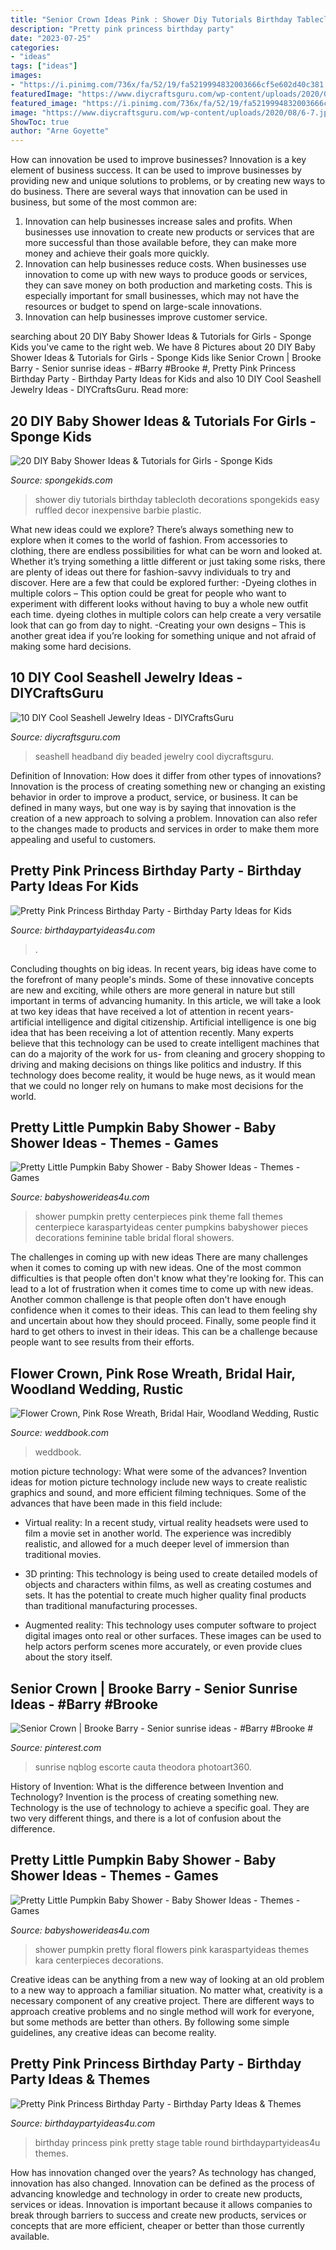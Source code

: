 ```yaml
---
title: "Senior Crown Ideas Pink : Shower Diy Tutorials Birthday Tablecloth Decorations Spongekids Easy Ruffled Decor Inexpensive Barbie Plastic"
description: "Pretty pink princess birthday party"
date: "2023-07-25"
categories:
- "ideas"
tags: ["ideas"]
images:
- "https://i.pinimg.com/736x/fa/52/19/fa5219994832003666cf5e602d40c381.jpg"
featuredImage: "https://www.diycraftsguru.com/wp-content/uploads/2020/08/6-7.jpg"
featured_image: "https://i.pinimg.com/736x/fa/52/19/fa5219994832003666cf5e602d40c381.jpg"
image: "https://www.diycraftsguru.com/wp-content/uploads/2020/08/6-7.jpg"
ShowToc: true
author: "Arne Goyette"
---
```



How can innovation be used to improve businesses?
Innovation is a key element of business success. It can be used to improve businesses by providing new and unique solutions to problems, or by creating new ways to do business. There are several ways that innovation can be used in business, but some of the most common are: 
1. Innovation can help businesses increase sales and profits. When businesses use innovation to create new products or services that are more successful than those available before, they can make more money and achieve their goals more quickly.
2. Innovation can help businesses reduce costs. When businesses use innovation to come up with new ways to produce goods or services, they can save money on both production and marketing costs. This is especially important for small businesses, which may not have the resources or budget to spend on large-scale innovations. 
3. Innovation can help businesses improve customer service.

	

		
searching about 20 DIY Baby Shower Ideas &amp; Tutorials for Girls - Sponge Kids you've came to the right web. We have 8 Pictures about 20 DIY Baby Shower Ideas &amp; Tutorials for Girls - Sponge Kids like Senior Crown | Brooke Barry - Senior sunrise ideas - #Barry #Brooke #, Pretty Pink Princess Birthday Party - Birthday Party Ideas for Kids and also 10 DIY Cool Seashell Jewelry Ideas - DIYCraftsGuru. Read more:
		
    
## 20 DIY Baby Shower Ideas &amp; Tutorials For Girls - Sponge Kids

<img loading=lazy src="http://spongekids.com/wp-content/uploads/2017/01/baby-shower-for-girls/7-diy-baby-shower-for-girls.jpg" onerror="this.onerror=null;this.src='https://tse1.mm.bing.net/th?id=OIP.natBBXzs6AKq2iObET_kywHaPH&amp;pid=15.1';" alt="20 DIY Baby Shower Ideas &amp; Tutorials for Girls - Sponge Kids">

_Source: spongekids.com_

>shower diy tutorials birthday tablecloth decorations spongekids easy ruffled decor inexpensive barbie plastic. 

	

What new ideas could we explore?
There’s always something new to explore when it comes to the world of fashion. From accessories to clothing, there are endless possibilities for what can be worn and looked at. Whether it’s trying something a little different or just taking some risks, there are plenty of ideas out there for fashion-savvy individuals to try and discover. Here are a few that could be explored further: 
-Dyeing clothes in multiple colors – This option could be great for people who want to experiment with different looks without having to buy a whole new outfit each time. dyeing clothes in multiple colors can help create a very versatile look that can go from day to night. 
-Creating your own designs – This is another great idea if you’re looking for something unique and not afraid of making some hard decisions.

    
## 10 DIY Cool Seashell Jewelry Ideas - DIYCraftsGuru

<img loading=lazy src="https://www.diycraftsguru.com/wp-content/uploads/2020/08/6-7.jpg" onerror="this.onerror=null;this.src='https://tse2.mm.bing.net/th?id=OIP.4f2f3h1-Z64w15fyz2TshAHaGk&amp;pid=15.1';" alt="10 DIY Cool Seashell Jewelry Ideas - DIYCraftsGuru">

_Source: diycraftsguru.com_

>seashell headband diy beaded jewelry cool diycraftsguru. 

	

Definition of Innovation: How does it differ from other types of innovations?
Innovation is the process of creating something new or changing an existing behavior in order to improve a product, service, or business. It can be defined in many ways, but one way is by saying that innovation is the creation of a new approach to solving a problem. Innovation can also refer to the changes made to products and services in order to make them more appealing and useful to customers.

    
## Pretty Pink Princess Birthday Party - Birthday Party Ideas For Kids

<img loading=lazy src="https://www.birthdaypartyideas4u.com/wp-content/uploads/2016/08/pretty-pink-princess-birthday-party-food-table.jpg" onerror="this.onerror=null;this.src='https://tse2.mm.bing.net/th?id=OIP.rtmMgJln7uL6dEHs9CIWQQHaMP&amp;pid=15.1';" alt="Pretty Pink Princess Birthday Party - Birthday Party Ideas for Kids">

_Source: birthdaypartyideas4u.com_

>. 

	

Concluding thoughts on big ideas.
In recent years, big ideas have come to the forefront of many people's minds. Some of these innovative concepts are new and exciting, while others are more general in nature but still important in terms of advancing humanity. In this article, we will take a look at two key ideas that have received a lot of attention in recent years- artificial intelligence and digital citizenship. 
Artificial intelligence is one big idea that has been receiving a lot of attention recently. Many experts believe that this technology can be used to create intelligent machines that can do a majority of the work for us- from cleaning and grocery shopping to driving and making decisions on things like politics and industry. If this technology does become reality, it would be huge news, as it would mean that we could no longer rely on humans to make most decisions for the world.

    
## Pretty Little Pumpkin Baby Shower - Baby Shower Ideas - Themes - Games

<img loading=lazy src="https://babyshowerideas4u.com/wp-content/uploads/2018/03/Pretty-Little-Pumpkin-Baby-Shower-Mini-Centerpieces.jpg" onerror="this.onerror=null;this.src='https://tse4.mm.bing.net/th?id=OIP.50qN4Az5kQlY0VrqNFDfrgHaLG&amp;pid=15.1';" alt="Pretty Little Pumpkin Baby Shower - Baby Shower Ideas - Themes - Games">

_Source: babyshowerideas4u.com_

>shower pumpkin pretty centerpieces pink theme fall themes centerpiece karaspartyideas center pumpkins babyshower pieces decorations feminine table bridal floral showers. 

	

The challenges in coming up with new ideas
There are many challenges when it comes to coming up with new ideas. One of the most common difficulties is that people often don't know what they're looking for. This can lead to a lot of frustration when it comes time to come up with new ideas. Another common challenge is that people often don't have enough confidence when it comes to their ideas. This can lead to them feeling shy and uncertain about how they should proceed. Finally, some people find it hard to get others to invest in their ideas. This can be a challenge because people want to see results from their efforts.

    
## Flower Crown, Pink Rose Wreath, Bridal Hair, Woodland Wedding, Rustic

<img loading=lazy src="http://s3.weddbook.me/t1/2/4/0/2406784/flower-crown-pink-rose-wreath-bridal-hair-woodland-wedding-rustic-headpiece.jpg" onerror="this.onerror=null;this.src='https://tse4.mm.bing.net/th?id=OIP.JSKS_JbSvRQIeJC83pg8_gHaLH&amp;pid=15.1';" alt="Flower Crown, Pink Rose Wreath, Bridal Hair, Woodland Wedding, Rustic">

_Source: weddbook.com_

>weddbook. 

	

motion picture technology: What were some of the advances?
Invention ideas for motion picture technology include new ways to create realistic graphics and sound, and more efficient filming techniques. Some of the advances that have been made in this field include: 
- Virtual reality: In a recent study, virtual reality headsets were used to film a movie set in another world. The experience was incredibly realistic, and allowed for a much deeper level of immersion than traditional movies. 

- 3D printing: This technology is being used to create detailed models of objects and characters within films, as well as creating costumes and sets. It has the potential to create much higher quality final products than traditional manufacturing processes. 

- Augmented reality: This technology uses computer software to project digital images onto real or other surfaces. These images can be used to help actors perform scenes more accurately, or even provide clues about the story itself.

    
## Senior Crown | Brooke Barry - Senior Sunrise Ideas - #Barry #Brooke #

<img loading=lazy src="https://i.pinimg.com/736x/fa/52/19/fa5219994832003666cf5e602d40c381.jpg" onerror="this.onerror=null;this.src='https://tse2.mm.bing.net/th?id=OIP.Ur8aCex1UA4QLqeiAv1VvgHaNK&amp;pid=15.1';" alt="Senior Crown | Brooke Barry - Senior sunrise ideas - #Barry #Brooke #">

_Source: pinterest.com_

>sunrise nqblog escorte cauta theodora photoart360. 

	

History of Invention: What is the difference between Invention and Technology?
Invention is the process of creating something new. Technology is the use of technology to achieve a specific goal. They are two very different things, and there is a lot of confusion about the difference.

    
## Pretty Little Pumpkin Baby Shower - Baby Shower Ideas - Themes - Games

<img loading=lazy src="http://www.babyshowerideas4u.com/wp-content/uploads/2018/03/Pretty-Little-Pumpkin-Baby-Shower-Light-Flowers.jpg" onerror="this.onerror=null;this.src='https://tse3.mm.bing.net/th?id=OIP.sqdlBjYD4nTrI9HDRVq2agHaJ3&amp;pid=15.1';" alt="Pretty Little Pumpkin Baby Shower - Baby Shower Ideas - Themes - Games">

_Source: babyshowerideas4u.com_

>shower pumpkin pretty floral flowers pink karaspartyideas themes kara centerpieces decorations. 

	

Creative ideas can be anything from a new way of looking at an old problem to a new way to approach a familiar situation. No matter what, creativity is a necessary component of any creative project. There are different ways to approach creative problems and no single method will work for everyone, but some methods are better than others. By following some simple guidelines, any creative ideas can become reality.

    
## Pretty Pink Princess Birthday Party - Birthday Party Ideas &amp; Themes

<img loading=lazy src="http://www.birthdaypartyideas4u.com/wp-content/uploads/2016/08/pretty-pink-princess-birthday-party-ideas-600x408.jpg" onerror="this.onerror=null;this.src='https://tse1.mm.bing.net/th?id=OIP.1nSz3uaiADwswSuO_jGmSgHaFC&amp;pid=15.1';" alt="Pretty Pink Princess Birthday Party - Birthday Party Ideas &amp; Themes">

_Source: birthdaypartyideas4u.com_

>birthday princess pink pretty stage table round birthdaypartyideas4u themes. 

	

How has innovation changed over the years?
As technology has changed, innovation has also changed. Innovation can be defined as the process of advancing knowledge and technology in order to create new products, services or ideas. Innovation is important because it allows companies to break through barriers to success and create new products, services or concepts that are more efficient, cheaper or better than those currently available.

